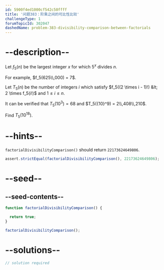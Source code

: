 ```yaml
---
id: 5900f4ed1000cf542c50ffff
title: '问题383：阶乘之间的可比性比较'
challengeType: 1
forumTopicId: 302047
dashedName: problem-383-divisibility-comparison-between-factorials
---
```


# --description--

Let $f_5(n)$ be the largest integer $x$ for which $5^x$ divides $n$.

For example, $f_5(625\\,000) = 7$.

Let $T_5(n)$ be the number of integers $i$ which satisfy $f_5((2 \times i - 1)!) &lt; 2 \times f_5(i!)$ and $1 ≤ i ≤ n$.

It can be verified that $T_5({10}^3) = 68$ and $T_5({10}^9) = 2\\,408\\,210$.

Find $T_5({10}^{18})$.

# --hints--

`factorialDivisibilityComparison()` should return `22173624649806`.

```js
assert.strictEqual(factorialDivisibilityComparison(), 22173624649806);
```

# --seed--

## --seed-contents--

```js
function factorialDivisibilityComparison() {

  return true;
}

factorialDivisibilityComparison();
```

# --solutions--

```js
// solution required
```
